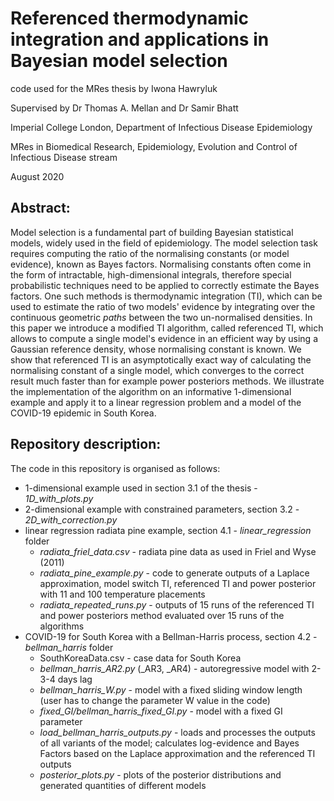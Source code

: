 # Referenced thermodynamic integration and applications in Bayesian model selection

code used for the MRes thesis by Iwona Hawryluk

Supervised by Dr Thomas A. Mellan and Dr Samir Bhatt

Imperial College London, Department of Infectious Disease Epidemiology

MRes in Biomedical Research, Epidemiology, Evolution and Control of  Infectious Disease stream

August 2020

## Abstract:

Model selection is a fundamental part of building Bayesian statistical models, widely used in the field of epidemiology. The model selection task requires computing the ratio of the normalising constants (or model evidence), known as Bayes factors. Normalising constants often come in the form of intractable, high-dimensional integrals, therefore special probabilistic techniques need to be applied to correctly estimate the Bayes factors.
One such methods is thermodynamic integration (TI), which can be used to estimate the ratio of two models' evidence by integrating over the continuous geometric *paths* between the two un-normalised densities. 
In this paper we introduce a modified TI algorithm, called referenced TI, which allows to compute a single model's evidence in an efficient way by using a Gaussian reference density, whose normalising constant is known. 
We show that referenced TI is an asymptotically exact way of calculating the normalising constant of a single model, which converges to the correct result much faster than for example power posteriors methods.
We illustrate the implementation of the algorithm on an informative 1-dimensional example and apply it to a linear regression problem and a model of the COVID-19 epidemic in South Korea. 

## Repository description:

The code in this repository is organised as follows:

- 1-dimensional example used in section 3.1 of the thesis - *1D_with_plots.py*
- 2-dimensional example with constrained parameters, section 3.2 - *2D_with_correction.py*
- linear regression radiata pine example, section 4.1 - *linear_regression* folder
  - *radiata_friel_data.csv* - radiata pine data as used in Friel and Wyse (2011)
  - *radiata_pine_example.py* - code to generate outputs of a Laplace approximation, model switch TI, referenced TI and power posterior with 11 and 100 temperature placements
  - *radiata_repeated_runs.py* - outputs of 15 runs of the referenced TI and power posteriors method evaluated over 15 runs of the algorithms
- COVID-19 for South Korea with a Bellman-Harris process, section 4.2 - *bellman_harris* folder
  - SouthKoreaData.csv - case data for South Korea
  - *bellman_harris_AR2.py* (_AR3, _AR4) - autoregressive model with 2-3-4 days lag
  - *bellman_harris_W.py* - model with a fixed sliding window length (user has to change the parameter W value in the code)
  - *fixed_GI/bellman_harris_fixed_GI.py* - model with a fixed GI parameter
  - *load_bellman_harris_outputs.py* - loads and processes the outputs of all variants of the model; calculates log-evidence and Bayes Factors based on the Laplace approximation and the referenced TI outputs
  - *posterior_plots.py* - plots of the posterior distributions and generated quantities of different models

